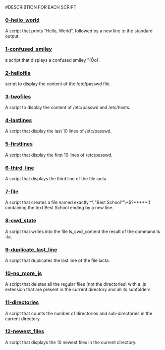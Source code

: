 #DESCRIBTION FOR EACH SCRIPT

### [0-hello_world](0-hello_world)
A script that prints “Hello, World”, followed by a new line to the standard output.

### [1-confused_smiley](1-confused_smiley)
a script that displays a confused smiley "(Ôo)'.

### [2-hellofile](2-hellofile)
script to display the content of the /etc/passwd file.

### [3-twofiles](3-twofiles)
A script to display the content of /etc/passwd and /etc/hosts.

### [4-lastlines](4-lastlines)
A script that display the last 10 lines of /etc/passwd.

### [5-firstlines](5-firstlines)
A script that display the first 10 lines of /etc/passwd.

### [6-third_line](6-third_line)
A script that displays the third line of the file iacta.

### [7-file](7-file)
A script that creates a file named exactly \*\\'"Best School"\'\\*$\?\*\*\*\*\*:) containing the text Best School ending by a new line.

### [8-cwd_state](8-cwd_state)
A script that writes into the file ls_cwd_content the result of the command ls -la.

### [9-duplicate_last_line](9-duplicate_last_line)
A script that duplicates the last line of the file iacta.

### [10-no_more_js](10-no_more_js)
A script that deletes all the regular files (not the directories) with a .js extension that are present in the current directory and all its subfolders.

### [11-directories](11-directories)
A script that counts the number of directories and sub-directories in the current directory.

### [12-newest_files](12-newest_files)
A script that displays the 10 newest files in the current directory.


















